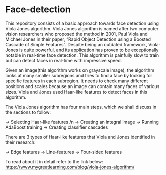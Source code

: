 # Face-detection
This repository consists of a basic approach towards face detection using Viola Jones algorithm.
Viola Jones algorithm is named after two computer vision researchers who proposed the method in 2001, Paul Viola and Michael Jones in their paper, “Rapid Object Detection using a Boosted Cascade of Simple Features”. Despite being an outdated framework, Viola-Jones is quite powerful, and its application has proven to be exceptionally notable in real-time face detection. This algorithm is painfully slow to train but can detect faces in real-time with impressive speed.

Given an image(this algorithm works on grayscale image), the algorithm looks at many smaller subregions and tries to find a face by looking for specific features in each subregion. It needs to check many different positions and scales because an image can contain many faces of various sizes. Viola and Jones used Haar-like features to detect faces in this algorithm.

The Viola Jones algorithm has four main steps, which we shall discuss in the sections to follow:

-> Selecting Haar-like features /n
-> Creating an integral image
-> Running AdaBoost training
-> Creating classifier cascades

There are 3 types of Haar-like features that Viola and Jones identified in their research:

-> Edge features
-> Line-features
-> Four-sided features

To read about it in detail refer to the link below:
https://www.mygreatlearning.com/blog/viola-jones-algorithm/
